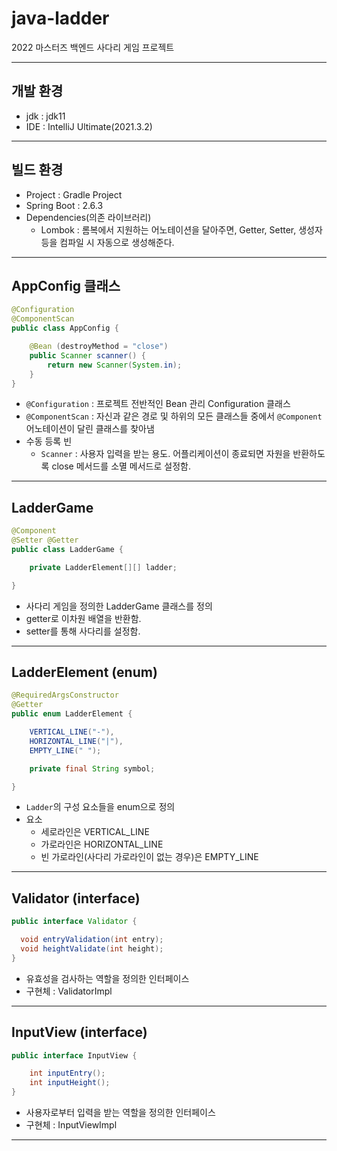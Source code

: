 
# java-ladder

2022 마스터즈 백엔드 사다리 게임 프로젝트

---

## 개발 환경
- jdk : jdk11
- IDE : IntelliJ Ultimate(2021.3.2)

---

## 빌드 환경

- Project : Gradle Project
- Spring Boot : 2.6.3
- Dependencies(의존 라이브러리)
  - Lombok : 롬복에서 지원하는 어노테이션을 달아주면, Getter, Setter, 생성자 등을 컴파일 시 자동으로 생성해준다.

---

## AppConfig 클래스

```java
@Configuration
@ComponentScan
public class AppConfig {

    @Bean (destroyMethod = "close")
    public Scanner scanner() {
        return new Scanner(System.in);
    }
}
```
- `@Configuration` : 프로젝트 전반적인 Bean 관리 Configuration 클래스
- `@ComponentScan` : 자신과 같은 경로 및 하위의 모든 클래스들 중에서 `@Component` 어노테이션이 달린 클래스를 찾아냄
- 수동 등록 빈
  - `Scanner` : 사용자 입력을 받는 용도. 어플리케이션이 종료되면 자원을 반환하도록 close 메서드를 소멸 메서드로 설정함.

---

## LadderGame

```java
@Component
@Setter @Getter
public class LadderGame {

    private LadderElement[][] ladder;

}
```
- 사다리 게임을 정의한 LadderGame 클래스를 정의
- getter로 이차원 배열을 반환함.
- setter를 통해 사다리를 설정함.

---

## LadderElement (enum)
```java
@RequiredArgsConstructor
@Getter
public enum LadderElement {

    VERTICAL_LINE("-"),
    HORIZONTAL_LINE("|"),
    EMPTY_LINE(" ");

    private final String symbol;

}
```
- `Ladder`의 구성 요소들을 enum으로 정의
- 요소
  - 세로라인은 VERTICAL_LINE
  - 가로라인은 HORIZONTAL_LINE
  - 빈 가로라인(사다리 가로라인이 없는 경우)은 EMPTY_LINE

---

## Validator (interface)
```java
public interface Validator {

  void entryValidation(int entry);
  void heightValidate(int height);
}
```
- 유효성을 검사하는 역할을 정의한 인터페이스
- 구현체 : ValidatorImpl

---

## InputView (interface)
```java
public interface InputView {

    int inputEntry();
    int inputHeight();
}
```
- 사용자로부터 입력을 받는 역할을 정의한 인터페이스
- 구현체 : InputViewImpl

---